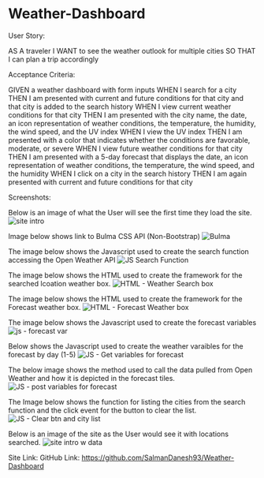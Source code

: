 # Weather-Dashboard

User Story:

AS A traveler
I WANT to see the weather outlook for multiple cities
SO THAT I can plan a trip accordingly


Acceptance Criteria:

GIVEN a weather dashboard with form inputs
WHEN I search for a city
THEN I am presented with current and future conditions for that city and that city is added to the search history
WHEN I view current weather conditions for that city
THEN I am presented with the city name, the date, an icon representation of weather conditions, the temperature, the humidity, the wind speed, and the UV index
WHEN I view the UV index
THEN I am presented with a color that indicates whether the conditions are favorable, moderate, or severe
WHEN I view future weather conditions for that city
THEN I am presented with a 5-day forecast that displays the date, an icon representation of weather conditions, the temperature, the wind speed, and the humidity
WHEN I click on a city in the search history
THEN I am again presented with current and future conditions for that city


Screenshots:

Below is an image of what the User will see the first time they load the site.
![site intro](https://user-images.githubusercontent.com/107973681/184713523-a65cc639-b7d9-4e37-bcca-42c4611ce426.png)

Image below shows link to Bulma CSS API (Non-Bootstrap) 
![Bulma](https://user-images.githubusercontent.com/107973681/184714761-6d513ae0-dc9d-4ba9-bfb6-22e0e16182d3.png)

The image below shows the Javascript used to create the search function accessing the Open Weather API
![JS Search Function](https://user-images.githubusercontent.com/107973681/184714885-6b6991c3-473a-462f-89ad-6b4283da8ffc.png)

The image below shows the HTML used to create the framework for the searched lcoation weather box.
![HTML - Weather Search box](https://user-images.githubusercontent.com/107973681/184715045-4aed53b8-ef3d-43c1-ae6d-2490104047c6.png)

The image below shows the HTML used to create the framework for the Forecast weather box.
![HTML - Forecast Weather box](https://user-images.githubusercontent.com/107973681/184714972-a81ff355-1e72-4a07-8052-1358a5951586.png)

The image below shows the Javascript used to create the forecast variables
![js - forecast var](https://user-images.githubusercontent.com/107973681/184715168-6f178558-5240-4d1d-a46e-4a08c341ae10.png)

Below shows the Javascript used to create the weather varaibles for the forecast by day (1-5)
![JS - Get variables for forecast](https://user-images.githubusercontent.com/107973681/184715224-ad7011a7-96ee-426d-9454-04d82fb2a498.png)

The below image shows the method used to call the data pulled from Open Weather and how it is depicted in the forecast tiles.
![JS - post variables for forecast](https://user-images.githubusercontent.com/107973681/184715672-79a9411b-dfd8-4c60-a838-c3b4d1d0abb6.png)

The Image below shows the function for listing the cities from the search function and the click event for the button to clear the list.
![JS - Clear btn and city list](https://user-images.githubusercontent.com/107973681/184715322-63e528bc-5da5-4470-8900-d63eb51b33c6.png)

Below is an image of the site as the User would see it with locations searched.
![site intro w  data](https://user-images.githubusercontent.com/107973681/184715462-b0c5e0aa-0a7c-4602-aad9-1174c84768ca.png)

Site Link: 
GitHub Link: https://github.com/SalmanDanesh93/Weather-Dashboard
